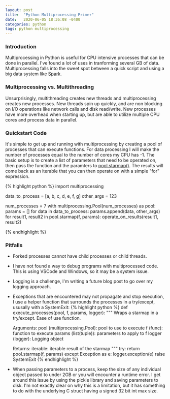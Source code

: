 ```yaml
---
layout: post
title:  "Python Multiprocessing Primer"
date:   2020-06-05 18:36:08 -0400
categories: python
tags: python multiprocessing 
---
```


### Introduction

Multiprocessing in Python is useful for CPU intensive processes that can be done in parallel. 
I've found a lot of uses in tranforming several GB of data. Multiprocessing falls into the sweet spot between a quick script and using a big data system like [Spark](https://spark.apache.org/).

### Multiprocessing vs. Multithreading

Unsurprisingly, multithreading creates new threads and multiprocessing creates new processes. 
New threads spin up quickly, and are non blocking on I/O operations like network calls and disk read/write.
New processes have more overhead when starting up, but are able to utilize multiple CPU cores and process data in parallel.  

### Quickstart Code

It's simple to get up and running with multiprocessing by creating a pool of processes that can execute functions. 
For data processing I will make the number of processes equal to the number of cores my CPU has -1. 
The basic setup is to create a list of parameters that need to be operated on, then pass the function and the paramters to [pool.starmap()](https://docs.python.org/3.7/library/multiprocessing.html#multiprocessing.pool.Pool.starmap).
The results will come back as an iterable that you can then operate on with a simple "for" expression.

{% highlight python %}
import multiprocessing

data_to_process = [a, b, c, d, e, f, g]
other_args = 123

num_processes = 7 
with multiprocessing.Pool(num_processes) as pool:
        params = []
        for data in data_to_process:
            params.append(data, other_args)
        for result1, result2 in pool.starmap(f, params):
            operate_on_results(result1, result2)

{% endhighlight %}

### Pitfalls

* Forked processes cannot have child processes or child threads. 
* I have not found a way to debug programs with multiprocessed code. 
This is using VSCode and Windows, so it may be a system issue. 
* Logging is a challenge, I'm writing a future blog post to go over my logging approach.
* Exceptions that are encountered may not propagate and stop execution, I use a helper function that surrounds the processes in a try/except, ususally with a SystemExit: 
{% highlight python %}
def execute_processes(pool, f, params, logger):
    """ Wraps a starmap in a try/except. Ease of use function.

    Arguments:
        pool (multiprocessing.Pool): pool to use to execute
        f (func): function to execute
        params (list(tuple)): parameters to apply to f
        logger (logger): Logging object

    Returns:
        iterable: iterable result of the starmap
    """
    try:
        return pool.starmap(f, params)
    except Exception as e:
        logger.exception(e)
        raise SystemExit
{% endhighlight %}
* When passing parameters to a process, keep the size of any individual object passed to under 2GB or you will encounter a runtime error. 
I get around this issue by using the pickle library and saving parameters to disk. 
I'm not exactly clear on why this is a limitation, but it has something to do with the underlying C struct having a signed 32 bit int max size. 

